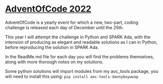 # [AdventOfCode 2022](https://adventofcode.com/2022)
AdventOfCode is a yearly event for which a new, two-part, coding challenge is released each day of December until the 25th.

This year I will attempt the challenge in Python and SPARK Ada, with the intension of producing as elegant and readable solutions as I can in Python, before reproducing the solution in SPARK Ada.

In the ReadMe.md file for each day you will find the problems themselves, along with more thorough notes on my solutions.

Some python solutions will import modules from my aoc_tools package, you will need to install this using:
```pip install aoc-tools-dannyboywoop```
